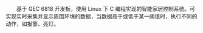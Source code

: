 &emsp;&emsp;基于 GEC 6818 开发板，使用 Linux 下 C 编程实现的智能家居控制系统。可实现实时采集并显示周围环境的数据，当数据高于或低于某一阈值时，执行不同的动作，如报警、亮灯。